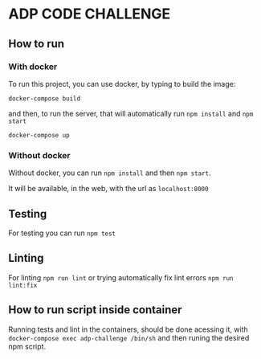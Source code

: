 # ADP CODE CHALLENGE

## How to run

### With docker
To run this project, you can use docker, by typing to build the image: 

```
docker-compose build
``` 

and then, to run the server, that will automatically run `npm install` and `npm start`

```
docker-compose up
```

### Without docker
Without docker, you can run `npm install` and then `npm start`.

It will be available, in the web, with the url as `localhost:8000`

## Testing
For testing you can run `npm test`

## Linting
For linting `npm run lint` or trying automatically fix lint errors `npm run lint:fix`

## How to run script inside container
Running tests and lint in the containers, should be done acessing it, with `docker-compose exec adp-challenge /bin/sh` and then runing the desired npm script.